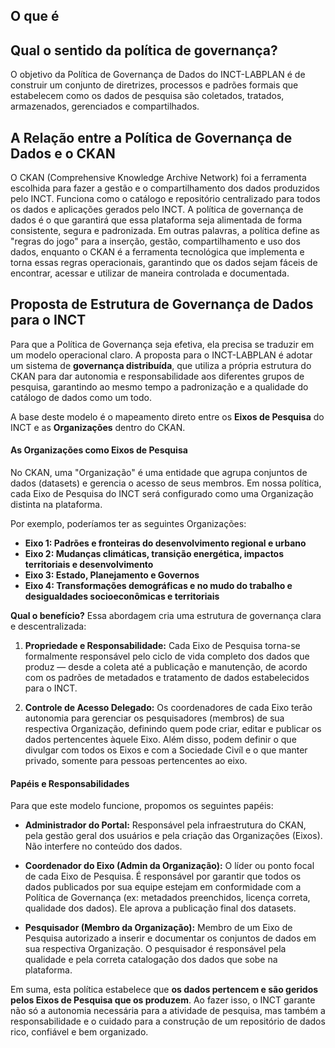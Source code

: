 
## O que é 


## Qual o sentido da política de governança?

O objetivo da Política de Governança de Dados do INCT-LABPLAN é de construir um conjunto de diretrizes, processos e padrões formais que estabelecem como os dados de pesquisa são coletados, tratados, armazenados, gerenciados e compartilhados. 

## A Relação entre a Política de Governança de Dados e o CKAN

O CKAN (Comprehensive Knowledge Archive Network) foi a ferramenta escolhida para fazer a gestão e o compartilhamento dos dados produzidos pelo INCT. Funciona como o catálogo e repositório centralizado para todos os dados e aplicações gerados pelo INCT. A política de governança de dados é o que garantirá que essa plataforma seja alimentada de forma consistente, segura e padronizada. Em outras palavras, a política define as "regras do jogo" para a inserção, gestão, compartilhamento e uso dos dados, enquanto o CKAN é a ferramenta tecnológica que implementa e torna essas regras operacionais, garantindo que os dados sejam fáceis de encontrar, acessar e utilizar de maneira controlada e documentada.

## Proposta de Estrutura de Governança de Dados para o INCT

Para que a Política de Governança seja efetiva, ela precisa se traduzir em um modelo operacional claro. A proposta para o INCT-LABPLAN é adotar um sistema de **governança distribuída**, que utiliza a própria estrutura do CKAN para dar autonomia e responsabilidade aos diferentes grupos de pesquisa, garantindo ao mesmo tempo a padronização e a qualidade do catálogo de dados como um todo.

A base deste modelo é o mapeamento direto entre os **Eixos de Pesquisa** do INCT e as **Organizações** dentro do CKAN.

#### As Organizações como Eixos de Pesquisa

No CKAN, uma "Organização" é uma entidade que agrupa conjuntos de dados (datasets) e gerencia o acesso de seus membros. Em nossa política, cada Eixo de Pesquisa do INCT será configurado como uma Organização distinta na plataforma.

Por exemplo, poderíamos ter as seguintes Organizações:
* **Eixo 1: Padrões e fronteiras do desenvolvimento regional e urbano**
* **Eixo 2: Mudanças climáticas, transição energética, impactos territoriais e desenvolvimento**
* **Eixo 3: Estado, Planejamento e Governos**
* **Eixo 4: Transformações demográficas e no mudo do trabalho e desigualdades socioeconômicas e territoriais**


**Qual o benefício?** Essa abordagem cria uma estrutura de governança clara e descentralizada:
1.  **Propriedade e Responsabilidade:** Cada Eixo de Pesquisa torna-se formalmente responsável pelo ciclo de vida completo dos dados que produz — desde a coleta até a publicação e manutenção, de acordo com os padrões de metadados e tratamento de dados estabelecidos para o INCT.

2.  **Controle de Acesso Delegado:** Os coordenadores de cada Eixo terão autonomia para gerenciar os pesquisadores (membros) de sua respectiva Organização, definindo quem pode criar, editar e publicar os dados pertencentes àquele Eixo. Além disso, podem definir o que divulgar com todos os Eixos e com a Sociedade Civíl e o que manter privado, somente para pessoas pertencentes ao eixo.


#### Papéis e Responsabilidades

Para que este modelo funcione, propomos os seguintes papéis:

* **Administrador do Portal:** Responsável pela infraestrutura do CKAN, pela gestão geral dos usuários e pela criação das Organizações (Eixos). Não interfere no conteúdo dos dados.

* **Coordenador do Eixo (Admin da Organização):** O líder ou ponto focal de cada Eixo de Pesquisa. É responsável por garantir que todos os dados publicados por sua equipe estejam em conformidade com a Política de Governança (ex: metadados preenchidos, licença correta, qualidade dos dados). Ele aprova a publicação final dos datasets.

* **Pesquisador (Membro da Organização):** Membro de um Eixo de Pesquisa autorizado a inserir e documentar os conjuntos de dados em sua respectiva Organização. O pesquisador é responsável pela qualidade e pela correta catalogação dos dados que sobe na plataforma.

Em suma, esta política estabelece que **os dados pertencem e são geridos pelos Eixos de Pesquisa que os produzem**. Ao fazer isso, o INCT garante não só a autonomia necessária para a atividade de pesquisa, mas também a responsabilidade e o cuidado para a construção de um repositório de dados rico, confiável e bem organizado.


